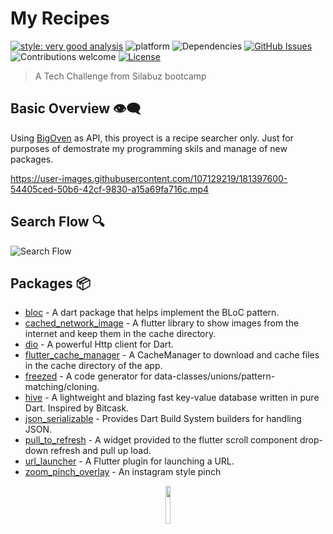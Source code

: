 # My Recipes

[![style: very good analysis][very_good_analysis_badge]][very_good_analysis_link]
![platform](https://img.shields.io/badge/platform-flutter%7Cflutter%20web%7Cdart%20vm-ff69b4.svg?style=flat-square)
![Dependencies](https://img.shields.io/badge/dependencies-up%20to%20date-brightgreen.svg)
[![GitHub Issues](https://img.shields.io/github/issues/lusedou/my_recipe.svg)](https://github.com/lusedou/my_recipe/issues)
![Contributions welcome](https://img.shields.io/badge/contributions-welcome-orange.svg)
[![License](https://img.shields.io/badge/license-MIT-blue.svg)](https://opensource.org/licenses/MIT)

> A Tech Challenge from Silabuz bootcamp

## Basic Overview 👁️‍🗨️
Using [BigOven](https://api2.bigoven.com) as API, this proyect is a recipe searcher only. Just for purposes of demostrate my programming skils and manage of new packages.

https://user-images.githubusercontent.com/107129219/181397600-54405ced-50b6-42cf-9830-a15a69fa716c.mp4


## Search Flow 🔍
![Search Flow](https://user-images.githubusercontent.com/107129219/181394932-6d2c6b34-8d80-4541-8c31-290d8f4b553a.png)

## Packages 📦

- [bloc](https://pub.dev/packages/bloc) - A dart package that helps implement the BLoC pattern.
- [cached_network_image](https://pub.dev/packages/cached_network_image) - A flutter library to show images from the internet and keep them in the cache directory.
- [dio](https://pub.dev/packages/dio) - A powerful Http client for Dart.
- [flutter_cache_manager](https://pub.dev/packages/flutter_cache_manager) - A CacheManager to download and cache files in the cache directory of the app.
- [freezed](https://pub.dev/packages/freezed) - A code generator for data-classes/unions/pattern-matching/cloning.
- [hive](https://pub.dev/packages/hive) - A lightweight and blazing fast key-value database written in pure Dart. Inspired by Bitcask.
- [json_serializable](https://pub.dev/packages/json_serializable) - Provides Dart Build System builders for handling JSON.
- [pull_to_refresh](https://pub.dev/packages/pull_to_refresh) - A widget provided to the flutter scroll component drop-down refresh and pull up load.
- [url_launcher](https://pub.dev/packages/url_launcher) - A Flutter plugin for launching a URL.
- [zoom_pinch_overlay](https://pub.dev/packages/zoom_pinch_overlay) - An instagram style pinch 


[coverage_badge]: coverage_badge.svg
[flutter_localizations_link]: https://api.flutter.dev/flutter/flutter_localizations/flutter_localizations-library.html
[internationalization_link]: https://flutter.dev/docs/development/accessibility-and-localization/internationalization
[license_badge]: https://img.shields.io/badge/license-MIT-blue.svg
[license_link]: https://opensource.org/licenses/MIT
[very_good_analysis_badge]: https://img.shields.io/badge/style-very_good_analysis-B22C89.svg
[very_good_analysis_link]: https://pub.dev/packages/very_good_analysis
[very_good_cli_link]: https://github.com/VeryGoodOpenSource/very_good_cli

<p align="center"><img width=12.5% src="https://silabuz.com/assets/media/logos/silabuz-logo-rebrand-standar.png"></p>
